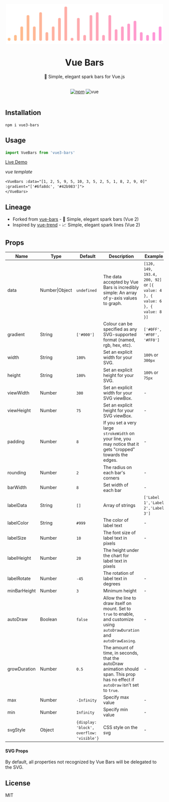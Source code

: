 <div align="center">
  <img src="https://raw.githubusercontent.com/deviavir/vue-bar/master/media/logo.png" width="500" alt="Vue Bars">
  <br>
  <h1>Vue Bars</h1>
  <p>🌈 Simple, elegant spark bars for Vue.js</p>
  <br>
  <a href="https://www.npmjs.org/package/vue3-bars"><img src="https://img.shields.io/npm/v/vue3-bars.svg?style=flat" alt="npm"></a>
  <img src="https://img.shields.io/badge/vue-^3.0.0-fc08d.svg?colorA=2c3e50&style=flat" alt="vue">
</div>

<br>

## Installation

```shell
npm i vue3-bars
```

## Usage

```js
import VueBars from 'vue3-bars'
```

[Live Demo](https://jsfiddle.net/h1o5z4xe/)

_vue template_

```vue
<VueBars :data="[1, 2, 5, 9, 5, 10, 3, 5, 2, 5, 1, 8, 2, 9, 0]" :gradient="['#6fa8dc', '#42b983']">
</VueBars>
```

## Lineage

- Forked from [vue-bars](https://github.com/DeviaVir/vue-bar) - 🌈 Simple, elegant spark bars (Vue 2)
- Inspired by [vue-trend](https://github.com/QingWei-Li/vue-trend) - 📈 Simple, elegant spark lines (Vue 2)

## Props

| Name         | Type           | Default                                   | Description                                                                                                                         | Example                                                                      |
| ------------ | -------------- | ----------------------------------------- | ----------------------------------------------------------------------------------------------------------------------------------- | ---------------------------------------------------------------------------- |
| data         | Number\|Object | `undefined`                               | The data accepted by Vue Bars is incredibly simple: An array of y-axis values to graph.                                             | `[120, 149, 193.4, 200, 92]` or `[{ value: 4 }, { value: 6 }, { value: 8 }]` |
| gradient     | String         | `['#000']`                                | Colour can be specified as any SVG-supported format (named, rgb, hex, etc).                                                         | `['#0FF', '#F0F', '#FF0']`                                                   |
| width        | String         | `100%`                                    | Set an explicit width for your SVG.                                                                                                 | `100%` or `300px`                                                            |
| height       | String         | `100%`                                    | Set an explicit height for your SVG.                                                                                                | `100%` or `75px`                                                             |
| viewWidth    | Number         | `300`                                     | Set an explicit width for your SVG viewBox.                                                                                         | -                                                                            |
| viewHeight   | Number         | `75`                                      | Set an explicit height for your SVG viewBox.                                                                                        | -                                                                            |
| padding      | Number         | `8`                                       | If you set a very large `strokeWidth` on your line, you may notice that it gets "cropped" towards the edges.                        | -                                                                            |
| rounding     | Number         | `2`                                       | The radius on each bar's corners                                                                                                    | -                                                                            |
| barWidth     | Number         | `8`                                       | Set width of each bar                                                                                                               | -                                                                            |
| labelData    | String         | `[]`                                      | Array of strings                                                                                                                    | `['Label 1','Label 2','Label 3']`                                            |
| labelColor   | String         | `#999`                                    | The color of label text                                                                                                             | -                                                                            |
| labelSize    | Number         | `10`                                      | The font size of label text in pixels                                                                                               | -                                                                            |
| labelHeight  | Number         | `20`                                      | The height under the chart for label text in pixels                                                                                 |                                                                              |
| labelRotate  | Number         | `-45`                                     | The rotation of label text in degrees                                                                                               | -                                                                            |
| minBarHeight | Number         | `3`                                       | Minimum height                                                                                                                      | -                                                                            |
| autoDraw     | Boolean        | `false`                                   | Allow the line to draw itself on mount. Set to `true` to enable, and customize using `autoDrawDuration` and `autoDrawEasing`.       | -                                                                            |
| growDuration | Number         | `0.5`                                     | The amount of time, in seconds, that the autoDraw animation should span. This prop has no effect if `autoDraw` isn't set to `true`. | -                                                                            |
| max          | Number         | `-Infinity`                               | Specify max value                                                                                                                   | -                                                                            |
| min          | Number         | `Infinity`                                | Specify min value                                                                                                                   | -                                                                            |
| svgStyle     | Object         | `{display: 'block', overflow: 'visible'}` | CSS style on the svg                                                                                                                | -                                                                            |

#### SVG Props

By default, all properties not recognized by Vue Bars will be delegated to the SVG.

## License

MIT
